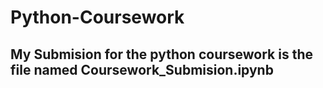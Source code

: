 
# Python-Coursework
## My Submision for the python coursework is the file named Coursework_Submision.ipynb
